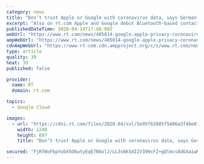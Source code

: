 ```yaml
---
category: news
title: "Don’t trust Apple or Google with coronavirus data, says German app developer"
excerpt: "Also on rt.com Apple and Google debut Bluetooth-based contact-tracing platform to combat Covid-19...and end privacy ... The data collected will not be stored on a physical server in a physical location, but in cloud storage, where the firms insist it will be scrubbed of all personal signifiers and deleted after 14 days. By contrast, a German ..."
publishedDateTime: 2020-04-14T17:46:00Z
webUrl: "https://www.rt.com/news/485814-google-apple-privacy-coronavirus-germany/"
ampWebUrl: "https://www.rt.com/news/485814-google-apple-privacy-coronavirus-germany/amp/"
cdnAmpWebUrl: "https://www-rt-com.cdn.ampproject.org/c/s/www.rt.com/news/485814-google-apple-privacy-coronavirus-germany/amp/"
type: article
quality: 39
heat: 39
published: false

provider:
  name: RT
  domain: rt.com

topics:
  - Google Cloud

images:
  - url: "https://cdni.rt.com/files/2020.04/xxl/5e95f62885f5406a3f46e671.JPG"
    width: 1240
    height: 697
    title: "Don’t trust Apple or Google with coronavirus data, says German app developer"

secured: "FjRfWoFbpYobX5O6wtyEqE7N6olJ/LL3sNkSdIIV399cFZ+gQlmcs8dGXaiwMkFOtM631adTKUk+a2iNXLzOXDO/BvqnZO+D8lCbqTg5a8jsS7Xb93Vx8VgEPXSszDhH2vVyIdDg5CIwIwC1kaMctxRBIS6y4E+WIIrMi+yZRU68PXgItLDVY8kHPhYSuj2qcne6edVL8hrY9lLYAH45OM6mvtb61M+xa40heDnbZrfB7YHBq0HGtzhOpVr7epW93pzR4k5r4sR4dSOJkhOmhrsb01ydJWPHoDjNJmDWgduSHWohVynLmcC/YXry+fHG279AaqR8JoOtu0yIyb9PhzZ++ciGWCYS3Jhkx65sDAFpBUslm5Ntsrs2okpiH1q45Ypb+Y04u2uUCExbSkVAXKILbzOLtp/eX5G7FAIAUW6pjHrqcCx+hfKH7YinqgT9EJuVv+YYM9s1BWiqQBMYfaVYT6GWkQQ5o6wSoQPauz4=;diQxh9uE2a9A7OQTZexiFQ=="
---
```


